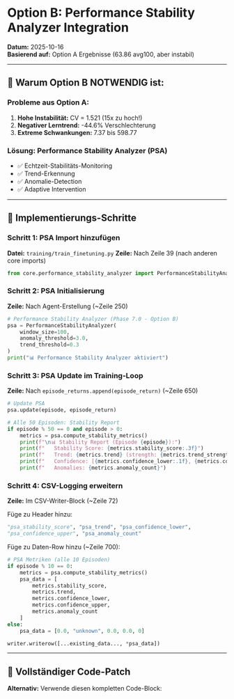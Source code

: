 # Option B: Performance Stability Analyzer Integration

**Datum:** 2025-10-16  
**Basierend auf:** Option A Ergebnisse (63.86 avg100, aber instabil)

---

## 🎯 Warum Option B NOTWENDIG ist:

### Probleme aus Option A:
1. **Hohe Instabilität:** CV = 1.521 (15x zu hoch!)
2. **Negativer Lerntrend:** -44.6% Verschlechterung
3. **Extreme Schwankungen:** 7.37 bis 598.77

### Lösung: Performance Stability Analyzer (PSA)
- ✅ Echtzeit-Stabilitäts-Monitoring
- ✅ Trend-Erkennung
- ✅ Anomalie-Detection
- ✅ Adaptive Intervention

---

## 📝 Implementierungs-Schritte

### Schritt 1: PSA Import hinzufügen
**Datei:** `training/train_finetuning.py`
**Zeile:** Nach Zeile 39 (nach anderen core imports)

```python
from core.performance_stability_analyzer import PerformanceStabilityAnalyzer
```

### Schritt 2: PSA Initialisierung
**Zeile:** Nach Agent-Erstellung (~Zeile 250)

```python
# Performance Stability Analyzer (Phase 7.0 - Option B)
psa = PerformanceStabilityAnalyzer(
    window_size=100,
    anomaly_threshold=3.0,
    trend_threshold=0.3
)
print("📊 Performance Stability Analyzer aktiviert")
```

### Schritt 3: PSA Update im Training-Loop
**Zeile:** Nach `episode_returns.append(episode_return)` (~Zeile 650)

```python
# Update PSA
psa.update(episode, episode_return)

# Alle 50 Episoden: Stability Report
if episode % 50 == 0 and episode > 0:
    metrics = psa.compute_stability_metrics()
    print(f"\n📊 Stability Report (Episode {episode}):")
    print(f"   Stability Score: {metrics.stability_score:.3f}")
    print(f"   Trend: {metrics.trend} (strength: {metrics.trend_strength:.3f})")
    print(f"   Confidence: [{metrics.confidence_lower:.1f}, {metrics.confidence_upper:.1f}]")
    print(f"   Anomalies: {metrics.anomaly_count}")
```

### Schritt 4: CSV-Logging erweitern
**Zeile:** Im CSV-Writer-Block (~Zeile 72)

Füge zu Header hinzu:
```python
"psa_stability_score", "psa_trend", "psa_confidence_lower", 
"psa_confidence_upper", "psa_anomaly_count"
```

Füge zu Daten-Row hinzu (~Zeile 700):
```python
# PSA Metriken (alle 10 Episoden)
if episode % 10 == 0:
    metrics = psa.compute_stability_metrics()
    psa_data = [
        metrics.stability_score,
        metrics.trend,
        metrics.confidence_lower,
        metrics.confidence_upper,
        metrics.anomaly_count
    ]
else:
    psa_data = [0.0, "unknown", 0.0, 0.0, 0]

writer.writerow([...existing_data..., *psa_data])
```

---

## 🔧 Vollständiger Code-Patch

**Alternativ:** Verwende diesen kompletten Code-Block:

